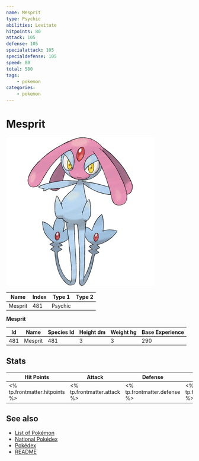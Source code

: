 ```yaml
---
name: Mesprit
type: Psychic
abilities: Levitate
hitpoints: 80
attack: 105
defense: 105
specialattack: 105
specialdefense: 105
speed: 80
total: 580
tags:
    - pokemon
categories:
    - pokemon
---
```


# Mesprit


![Mesprit](images/481.png)

| **Name** | **Index** | **Type 1** | **Type 2** |
|----|----|----|----|
| Mesprit | 481 | Psychic  |  |

**Mesprit** 




| **Id** | **Name** | **Species Id** | **Height dm** | **Weight hg** | **Base Experience** |
|--------|----------|----------------|------------|------------|---------------------|
| 481 | Mesprit | 481 | 3 | 3 | 290 |



## Stats

| **Hit Points** | **Attack** | **Defense** | **Special Attack** | **Special Defense** | **Speed** | **Total** |
|----------------|------------|-------------|--------------------|---------------------|-----------|-----------|
| <% tp.frontmatter.hitpoints %> | <% tp.frontmatter.attack %> | <% tp.frontmatter.defense %> | <% tp.frontmatter.specialattack %> | <% tp.frontmatter.specialdefense %> | <% tp.frontmatter.speed %> | <% tp.frontmatter.total %> |

## See also

- [List of Pokémon](../pokemon.md)
- [National Pokédex](../national_pokedex.md)
- [Pokédex](../pokedex.md)
- [README](../README.md)
